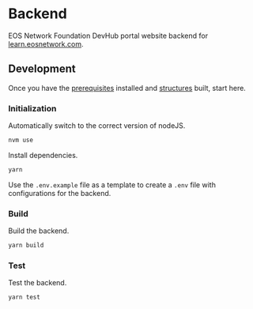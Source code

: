 # Backend
EOS Network Foundation DevHub portal website backend for [learn.eosnetwork.com](https://learn.eosnetwork.com).

## Development
Once you have the [prerequisites](../README.md#prerequisites) installed and [structures](../structures/README.md) built, start here.

### Initialization
Automatically switch to the correct version of nodeJS.
```bash
nvm use
```
Install dependencies.
```bash
yarn
```
Use the `.env.example` file as a template to create a `.env` file with configurations for the backend.

### Build
Build the backend.
```bash
yarn build
```

### Test
Test the backend.
```bash
yarn test
```
